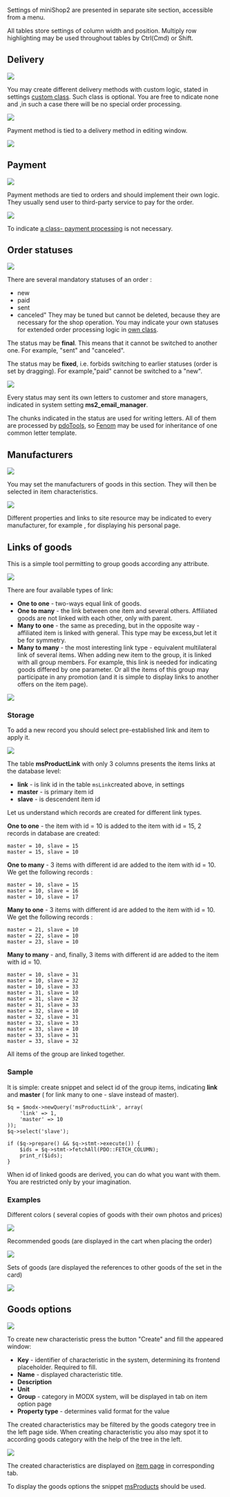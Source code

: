 Settings of miniShop2 are presented in separate site section, accessible from a menu.

All tables store settings of column width and position.
Multiply row highlighting may be used throughout tables by Ctrl(Cmd) or Shift.

## Delivery
[![](https://file.modx.pro/files/0/3/d/03d43063bc5f0c15e2b59e7c75c646fbs.jpg)](https://file.modx.pro/files/0/3/d/03d43063bc5f0c15e2b59e7c75c646fb.png)

You may create different delivery methods with custom logic, stated in settings  [custom class][1].
Such class is optional. You are free to ndicate none and ,in such a case there will be no special order processing.

[![](https://file.modx.pro/files/e/d/5/ed56f7ddd5f45402442370885078d8a1s.jpg)](https://file.modx.pro/files/e/d/5/ed56f7ddd5f45402442370885078d8a1.png)

Payment method is tied to a delivery method in editing window.

[![](https://file.modx.pro/files/4/0/1/401f530864705bedb8bacb417db211das.jpg)](https://file.modx.pro/files/4/0/1/401f530864705bedb8bacb417db211da.png)

## Payment
[![](https://file.modx.pro/files/c/6/c/c6c4bb3c3a12ef7d3e94e15270eb59c8s.jpg)](https://file.modx.pro/files/c/6/c/c6c4bb3c3a12ef7d3e94e15270eb59c8.png)

Payment methods are tied to orders and should implement their own logic.
They usually send user to third-party service to pay for the order.

[![](https://file.modx.pro/files/c/a/0/ca0834e0e7b9154a9ae99593258bb400s.jpg)](https://file.modx.pro/files/c/a/0/ca0834e0e7b9154a9ae99593258bb400.png)

To indicate [a class- payment processing][6] is not necessary.

## Order statuses
[![](https://file.modx.pro/files/d/9/9/d992c108a175a6a63f20430d7a733725s.jpg)](https://file.modx.pro/files/d/9/9/d992c108a175a6a63f20430d7a733725.png)

There are several mandatory statuses of an order :
* new
* paid
* sent
* canceled"
They may be tuned but cannot be deleted, because they are necessary for the shop operation.
You may indicate your own statuses for extended order processing logic in [own class][2].

The status may be **final**. This means that it cannot be switched to another one.
For example, "sent" and "canceled".

The status may be **fixed**, i.e. forbids switching to earlier statuses (order is set by dragging).
For example,"paid" cannot be switched to a "new".

[![](https://file.modx.pro/files/3/b/d/3bd18550d15892a08eca767daa51036ds.jpg)](https://file.modx.pro/files/3/b/d/3bd18550d15892a08eca767daa51036d.png)

Every status may sent its own letters to customer and store managers, indicated in system setting **ms2_email_manager**.

The chunks indicated in the status are used for writing letters.
All of them are processed by [pdoTools][3], so [Fenom][4] may be used for inheritance of one common letter template.

## Manufacturers
[![](https://file.modx.pro/files/c/b/5/cb518b8ffa89e7aec3f4d794106b7f44s.jpg)](https://file.modx.pro/files/c/b/5/cb518b8ffa89e7aec3f4d794106b7f44.png)

You may set the manufacturers of goods in this section. They will then be selected in item characteristics.

[![](https://file.modx.pro/files/c/e/2/ce250f7e7270ba124ecb10c2da71fa70s.jpg)](https://file.modx.pro/files/c/e/2/ce250f7e7270ba124ecb10c2da71fa70.png)

Different properties and links to site resource may be indicated to every manufacturer, for example , for displaying his personal page.

## Links of goods
This is a simple tool permitting to group goods according any attribute.

[![](https://file.modx.pro/files/3/d/1/3d1110c391487d2eb6142a90b8abd1das.jpg)](https://file.modx.pro/files/3/d/1/3d1110c391487d2eb6142a90b8abd1da.png)

There are four available types of link:
* **One to one** - two-ways equal  link of goods.
* **One to many** - the link between one item and several others. Affiliated goods are not linked with each other, only with parent.
* **Many to one** - the same as preceding, but in the opposite way - affiliated item is linked with general. This type may be excess,but let it be for symmetry.
* **Many to many** - the most interesting link type - equivalent multilateral link of several items. When adding new item to the group, it is linked with all group members.
For example, this link is needed for indicating goods differed by one parameter.
Or all the items of this group may participate in any promotion (and it is simple to display links to another offers on the item page).

[![](https://file.modx.pro/files/0/a/8/0a8e6b14d03e9cd7aeac8a7f671de6b4s.jpg)](https://file.modx.pro/files/0/a/8/0a8e6b14d03e9cd7aeac8a7f671de6b4.png)

### Storage
To add a new record you should select pre-established link and item to apply it.

[![](https://file.modx.pro/files/5/7/e/57e122559c34bd8cbb1c3e30963d0a87s.jpg)](https://file.modx.pro/files/5/7/e/57e122559c34bd8cbb1c3e30963d0a87.png)

The table **msProductLink** with only 3 columns presents the items links at the database level:
* **link** - is link id in the table `msLink`created above, in settings
* **master** - is primary item id
* **slave** - is descendent item id

Let us understand which records are created for different link types.

**One to one** - the item with id = 10 is added to the item with id = 15,  2 records in database are created:
```
master = 10, slave = 15
master = 15, slave = 10
```

**One to many** -  3 items with different id are added to the item with id = 10. We get the following records :
```
master = 10, slave = 15
master = 10, slave = 16
master = 10, slave = 17
```

**Many to one** -  3 items with different id are added to the item with id = 10. We get the following records :
```
master = 21, slave = 10
master = 22, slave = 10
master = 23, slave = 10
```

**Many to many** - and, finally, 3 items with different id are added to the item with id = 10.
```
master = 10, slave = 31
master = 10, slave = 32
master = 10, slave = 33
master = 31, slave = 10
master = 31, slave = 32
master = 31, slave = 33
master = 32, slave = 10
master = 32, slave = 31
master = 32, slave = 33
master = 33, slave = 10
master = 33, slave = 31
master = 33, slave = 32
```
All items of the group are linked together.

### Sample

It is simple: create snippet and select id of the group items, indicating **link** and **master** ( for link many to one - slave instead of master).
```
$q = $modx->newQuery('msProductLink', array(
    'link' => 1,
    'master' => 10
));
$q->select('slave');

if ($q->prepare() && $q->stmt->execute()) {
    $ids = $q->stmt->fetchAll(PDO::FETCH_COLUMN);
    print_r($ids);
}
```
When id of linked goods are derived, you can do what you want with them. You are restricted only by your imagination.

### Examples

Different colors ( several copies of goods with their own photos and prices)

[![](https://file.modx.pro/files/6/2/2/622ed477f81314619ccb842abb89a9d9s.jpg)](https://file.modx.pro/files/6/2/2/622ed477f81314619ccb842abb89a9d9.png)

Recommended goods (are displayed in the cart when placing the order)

[![](https://file.modx.pro/files/2/7/a/f/7afaeb1b0785680df6bd64466e3fa798_thumb.png)](https://file.modx.pro/files/2/7/a/f/7afaeb1b0785680df6bd64466e3fa798.png)

Sets of goods (are displayed the references to other goods of the set in the card)

[![](https://file.modx.pro/files/8/5/d/85dc782cee8d7e85dc02770b01cfe849s.jpg)](https://file.modx.pro/files/8/5/d/85dc782cee8d7e85dc02770b01cfe849.png)

## Goods options
[![](https://file.modx.pro/files/0/b/1/0b15183d616799496b2a24cec43106c9s.jpg)](https://file.modx.pro/files/0/b/1/0b15183d616799496b2a24cec43106c9.png)

To create new characteristic press the button "Create" and fill the appeared window:
* **Key** - identifier of characteristic in the system, determining its frontend placeholder. Required to fill.
* **Name** -  displayed characteristic title.
* **Description**
* **Unit**
* **Group** - category in MODX system, will be displayed in tab on item option page
* **Property type** - determines valid format for the value

The created characteristics may be filtered by the goods category tree in the left page side.
When creating characteristic you also may spot it to according goods category with the help of the tree in the left.

[![](https://file.modx.pro/files/e/c/6/ec68f57c854c4a7f0057c94d85ba62d0s.jpg)](https://file.modx.pro/files/e/c/6/ec68f57c854c4a7f0057c94d85ba62d0.png)

The created characteristics are displayed on [item page][5] in corresponding tab.

To display the goods options the snippet [msProducts][7] should be used.


[1]: /en/01_Components/minishop2/03_Development/03_Services/03_Delivery.md
[2]: /en/01_Components/minishop2/03_Development/03_Services/02_Order.md
[3]: /en/01_Components/01_pdoTools
[4]: /en/01_Components/01_pdoTools/03_Parser.md
[5]: /en/01_Components/minishop2/01_Interface/02_Item.md
[6]: /en/01_Components/minishop2/03_Development/03_Services/04_Payment.md
[7]: /en/01_Components/minishop2/02_Snippets/01_msProducts.md
